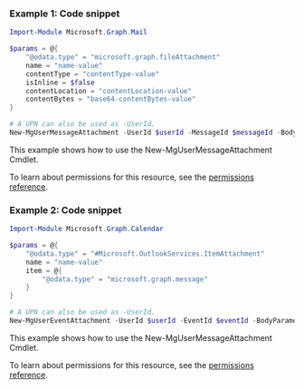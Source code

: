 ### Example 1: Code snippet

```powershellImport-Module Microsoft.Graph.Mail

$params = @{
	"@odata.type" = "microsoft.graph.fileAttachment"
	name = "name-value"
	contentType = "contentType-value"
	isInline = $false
	contentLocation = "contentLocation-value"
	contentBytes = "base64-contentBytes-value"
}

# A UPN can also be used as -UserId.
New-MgUserMessageAttachment -UserId $userId -MessageId $messageId -BodyParameter $params
```
This example shows how to use the New-MgUserMessageAttachment Cmdlet.
To learn about permissions for this resource, see the [permissions reference](/graph/permissions-reference).

### Example 2: Code snippet

```powershellImport-Module Microsoft.Graph.Calendar

$params = @{
	"@odata.type" = "#Microsoft.OutlookServices.ItemAttachment"
	name = "name-value"
	item = @{
		"@odata.type" = "microsoft.graph.message"
	}
}

# A UPN can also be used as -UserId.
New-MgUserEventAttachment -UserId $userId -EventId $eventId -BodyParameter $params
```
This example shows how to use the New-MgUserMessageAttachment Cmdlet.
To learn about permissions for this resource, see the [permissions reference](/graph/permissions-reference).

